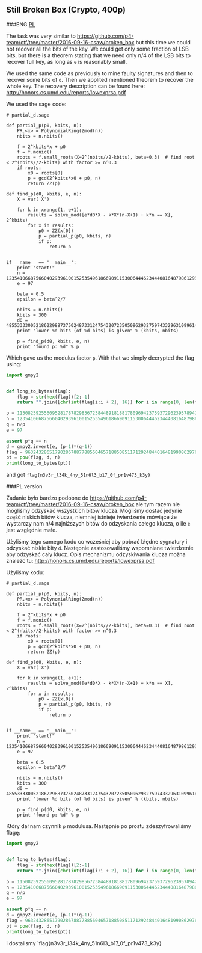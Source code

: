 ## Still Broken Box (Crypto, 400p)

###ENG
[PL](#pl-version)

The task was very similar to https://github.com/p4-team/ctf/tree/master/2016-09-16-csaw/broken_box but this time we could not recover all the bits of the key.
We could get only some fraction of LSB bits, but there is a theorem stating that we need only n/4 of the LSB bits to recover full key, as long as `e` is reasonably small.

We used the same code as previously to mine faulty signatures and then to recover some bits of `d`.
Then we applited mentioned theorem to recover the whole key.
The recovery description can be found here: http://honors.cs.umd.edu/reports/lowexprsa.pdf

We used the sage code:

```sage
# partial_d.sage

def partial_p(p0, kbits, n):
    PR.<x> = PolynomialRing(Zmod(n))
    nbits = n.nbits()

    f = 2^kbits*x + p0
    f = f.monic()
    roots = f.small_roots(X=2^(nbits//2-kbits), beta=0.3)  # find root < 2^(nbits//2-kbits) with factor >= n^0.3
    if roots:
        x0 = roots[0]
        p = gcd(2^kbits*x0 + p0, n)
        return ZZ(p)

def find_p(d0, kbits, e, n):
    X = var('X')

    for k in xrange(1, e+1):
        results = solve_mod([e*d0*X - k*X*(n-X+1) + k*n == X], 2^kbits)
        for x in results:
            p0 = ZZ(x[0])
            p = partial_p(p0, kbits, n)
            if p:
                return p


if __name__ == '__main__':
    print "start!"
    n = 123541066875660402939610015253549618669091153006444623444081648798612931426804474097249983622908131771026653322601466480170685973651622700515979315988600405563682920330486664845273165214922371767569956347920192959023447480720231820595590003596802409832935911909527048717061219934819426128006895966231433690709
    e = 97

    beta = 0.5
    epsilon = beta^2/7

    nbits = n.nbits()
    kbits = 300
    d0 = 48553333005218622988737502487331247543207235050962932759743329631099614121360173210513133
    print "lower %d bits (of %d bits) is given" % (kbits, nbits)

    p = find_p(d0, kbits, e, n)
    print "found p: %d" % p
```

Which gave us the modulus factor `p`.
With that we simply decrypted the flag using:

```python
import gmpy2


def long_to_bytes(flag):
    flag = str(hex(flag))[2:-1]
    return "".join([chr(int(flag[i:i + 2], 16)) for i in range(0, len(flag), 2)])

p = 11508259255609528178782985672384489181881780969423759372962395789423779211087080016838545204916636221839732993706338791571211260830264085606598128514985547
n = 123541066875660402939610015253549618669091153006444623444081648798612931426804474097249983622908131771026653322601466480170685973651622700515979315988600405563682920330486664845273165214922371767569956347920192959023447480720231820595590003596802409832935911909527048717061219934819426128006895966231433690709
q = n/p
e = 97

assert p*q == n
d = gmpy2.invert(e, (p-1)*(q-1))
flag = 96324328651790286788778856046571885085117129248440164819908629761899684992187199882096912386020351486347119102215930301618344267542238516817101594226031715106436981799725601978232124349967133056186019689358973953754021153934953745037828015077154740721029110650906574780619232691722849355713163780985059673037
pt = pow(flag, d, n)
print(long_to_bytes(pt))
```

and got `flag{n3v3r_l34k_4ny_51n6l3_b17_0f_pr1v473_k3y}`

###PL version

Zadanie było bardzo podobne do https://github.com/p4-team/ctf/tree/master/2016-09-16-csaw/broken_box ale tym razem nie mogliśmy odzyskać wszystkich bitów klucza.
Mogliśmy dostać jedynie część niskich bitów klucza, niemniej istnieje twierdzenie mówiące że wystarczy nam n/4 najniższych bitów do odzyskania całego klucza, o ile `e` jest względnie małe.

Użyliśmy tego samego kodu co wcześniej aby pobrać błędne sygnatury i odzyskać niskie bity `d`.
Następnie zastosowaliśmy wspomniane twierdzenie aby odzyskać cały klucz.
Opis mechanizmu odzyskiwania klucza można znaleźć tu: http://honors.cs.umd.edu/reports/lowexprsa.pdf

Użyliśmy kodu:

```sage
# partial_d.sage

def partial_p(p0, kbits, n):
    PR.<x> = PolynomialRing(Zmod(n))
    nbits = n.nbits()

    f = 2^kbits*x + p0
    f = f.monic()
    roots = f.small_roots(X=2^(nbits//2-kbits), beta=0.3)  # find root < 2^(nbits//2-kbits) with factor >= n^0.3
    if roots:
        x0 = roots[0]
        p = gcd(2^kbits*x0 + p0, n)
        return ZZ(p)

def find_p(d0, kbits, e, n):
    X = var('X')

    for k in xrange(1, e+1):
        results = solve_mod([e*d0*X - k*X*(n-X+1) + k*n == X], 2^kbits)
        for x in results:
            p0 = ZZ(x[0])
            p = partial_p(p0, kbits, n)
            if p:
                return p


if __name__ == '__main__':
    print "start!"
    n = 123541066875660402939610015253549618669091153006444623444081648798612931426804474097249983622908131771026653322601466480170685973651622700515979315988600405563682920330486664845273165214922371767569956347920192959023447480720231820595590003596802409832935911909527048717061219934819426128006895966231433690709
    e = 97

    beta = 0.5
    epsilon = beta^2/7

    nbits = n.nbits()
    kbits = 300
    d0 = 48553333005218622988737502487331247543207235050962932759743329631099614121360173210513133
    print "lower %d bits (of %d bits) is given" % (kbits, nbits)

    p = find_p(d0, kbits, e, n)
    print "found p: %d" % p
```

Który dał nam czynnik `p` modulusa.
Następnie po prostu zdeszyfrowaliśmy flagę:

```python
import gmpy2


def long_to_bytes(flag):
    flag = str(hex(flag))[2:-1]
    return "".join([chr(int(flag[i:i + 2], 16)) for i in range(0, len(flag), 2)])

p = 11508259255609528178782985672384489181881780969423759372962395789423779211087080016838545204916636221839732993706338791571211260830264085606598128514985547
n = 123541066875660402939610015253549618669091153006444623444081648798612931426804474097249983622908131771026653322601466480170685973651622700515979315988600405563682920330486664845273165214922371767569956347920192959023447480720231820595590003596802409832935911909527048717061219934819426128006895966231433690709
q = n/p
e = 97

assert p*q == n
d = gmpy2.invert(e, (p-1)*(q-1))
flag = 96324328651790286788778856046571885085117129248440164819908629761899684992187199882096912386020351486347119102215930301618344267542238516817101594226031715106436981799725601978232124349967133056186019689358973953754021153934953745037828015077154740721029110650906574780619232691722849355713163780985059673037
pt = pow(flag, d, n)
print(long_to_bytes(pt))
```

i dostalismy `flag{n3v3r_l34k_4ny_51n6l3_b17_0f_pr1v473_k3y}
